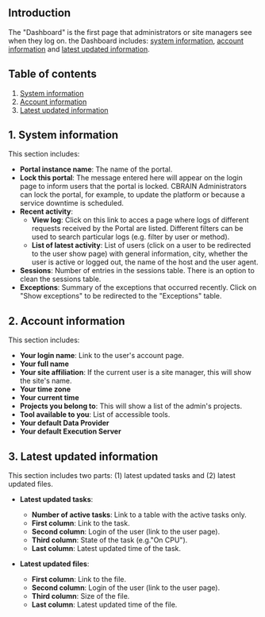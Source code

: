 
## Introduction

The "Dashboard" is the first page that administrators or site managers see when they log on.
the Dashboard includes: [system information](#system_info), [account information](#account_info) and
[latest updated information](#latest_updated).

## Table of contents

1. [System information](#system_info)
2. [Account information](#account_info)
3. [Latest updated information](#latest_updated)


<a name="system_info" />

## 1. System information

This section includes:
* **Portal instance name**: The name of the portal.
* **Lock this portal**: The message entered here will appear on
  the login page to inform users that the portal is locked.
  CBRAIN Administrators can lock the portal, for example, to
  update the platform or because a service downtime is scheduled.
* **Recent activity**:
  * **View log**: Click on this link to acces a page where
    logs of different requests received by the Portal are listed. Different
    filters can be used to search particular logs (e.g. filter by user or method).
  * **List of latest activity**: List of users (click on a user to be
    redirected to the user show page) with general information, city, whether
    the user is active or logged out, the name of the host and the user agent.
* **Sessions**: Number of entries in the sessions table. There is an option
  to clean the sessions table.
* **Exceptions**: Summary of the exceptions that occurred recently.
  Click on "Show exceptions" to be redirected to the "Exceptions" table.

<a name="account_info" />

## 2. Account information

This section includes:
* **Your login name**: Link to the user's account page.
* **Your full name**
* **Your site affiliation**: If the current user is a site manager, this will show the site's name.
* **Your time zone**
* **Your current time**
* **Projects you belong to**: This will show a list of the admin's projects.
* **Tool available to you**: List of accessible tools.
* **Your default Data Provider**
* **Your default Execution Server**

<a name="latest_updated" />

## 3. Latest updated information 

This section includes two parts: (1) latest updated tasks and (2) latest updated files.

* **Latest updated tasks**:
  * **Number of active tasks**: Link to a table with the active tasks only.
  * **First column**: Link to the task.
  * **Second column**: Login of the user (link to the user page).
  * **Third column**: State of the task (e.g."On CPU").
  * **Last column**: Latest updated time of the task.

* **Latest updated files**:
  * **First column**: Link to the file.
  * **Second column**: Login of the user (link to the user page).
  * **Third column**: Size of the file.
  * **Last column**: Latest updated time of the file.

